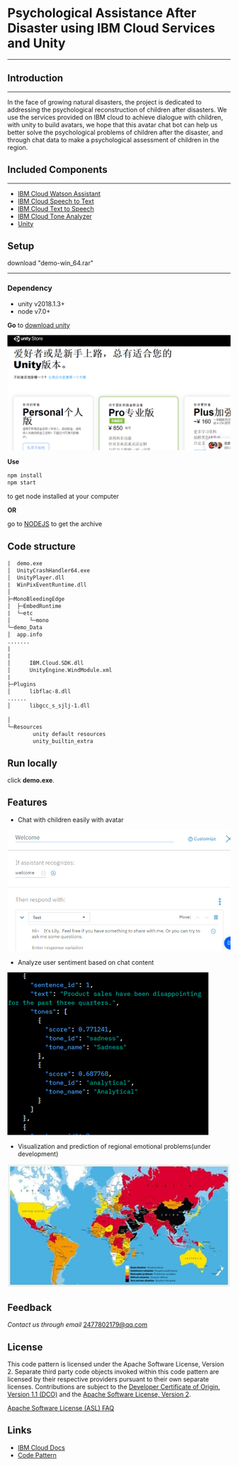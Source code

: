 # Psychological Assistance After Disaster using IBM Cloud Services and Unity
***
## Introduction
***
In the face of growing natural disasters, the project is dedicated to addressing the psychological reconstruction of children after disasters. We use the services provided on IBM cloud to achieve dialogue with children, with unity to build avatars, we hope that this avatar chat bot can help us better solve the psychological problems of children after the disaster, and through chat data to make a psychological assessment of children in the region.
## Included Components 
***
- [IBM Cloud Watson Assistant](https://cloud.ibm.com/catalog?search=label:%E8%BD%BB%E9%87%8F&category=ai)
- [IBM Cloud Speech to Text](https://cloud.ibm.com/catalog?search=label:%E8%BD%BB%E9%87%8F&category=ai)
- [IBM Cloud Text to Speech](https://cloud.ibm.com/catalog?search=label:%E8%BD%BB%E9%87%8F&category=ai)
- [IBM Cloud Tone Analyzer](https://cloud.ibm.com/catalog?search=label:%E8%BD%BB%E9%87%8F&category=ai)
- [Unity](https://unity.cn/)

## Setup
download "demo-win_64.rar"
***
### Dependency

- unity v2018.1.3+
- node v7.0+  

**Go** to [download unity](https://unity.cn/)

!["download"](img/p1.PNG)

**Use**
```bash
npm install  
npm start
```
to get node installed at your computer

**OR**

go to [NODEJS](https://nodejs.org/en/) to get the archive

## Code structure
    
    |  demo.exe  
    │  UnityCrashHandler64.exe  
    │  UnityPlayer.dll  
    |  WinPixEventRuntime.dll  
    │  
    ├─MonoBleedingEdge  
    │  ├─EmbedRuntime  
    |  └─etc  
    │      └─mono  
    └─demo_Data
    │  app.info
    .......
    |
    |
    │      IBM.Cloud.SDK.dll  
    │      UnityEngine.WindModule.xml  
    |   
    ├─Plugins  
    │      libflac-8.dll  
    ......
    │      libgcc_s_sjlj-1.dll

    │      
    └─Resources
            unity default resources
            unity_builtin_extra

## Run locally

click **demo.exe**.
## Features 

* Chat with children easily with avatar

![picture](img/P3.PNG)
* Analyze user sentiment based on chat content

![PICTURE](img/P5.PNG)
* Visualization and prediction of regional emotional problems(under development)

![PICTURE](img/P6.jpg)
## Feedback
*Contact us through email*  2477802179@qq.com

## License

This code pattern is licensed under the Apache Software License, Version 2.  Separate third party code objects invoked within this code pattern are licensed by their respective providers pursuant to their own separate licenses. Contributions are subject to the [Developer Certificate of Origin, Version 1.1 (DCO)](https://developercertificate.org/) and the [Apache Software License, Version 2](https://www.apache.org/licenses/LICENSE-2.0.txt).

[Apache Software License (ASL) FAQ](https://www.apache.org/foundation/license-faq.html#WhatDoesItMEAN)
## Links

* [IBM Cloud Docs](https://cloud.ibm.com/docs/)
* [Code Pattern](https://developer.ibm.com/cn/patterns/)


